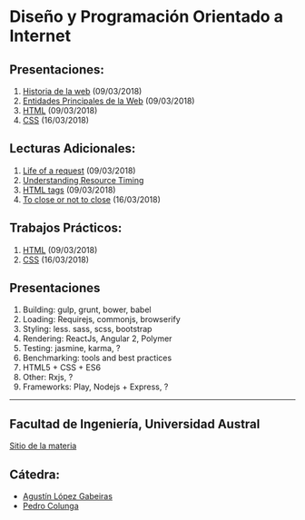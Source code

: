 # Diseño y Programación Orientado a Internet

## Presentaciones:

1. [Historia de la web](history) (09/03/2018)
2. [Entidades Principales de la Web](entities) (09/03/2018)
3. [HTML](html) (09/03/2018)
4. [CSS](styles) (16/03/2018)

## Lecturas Adicionales:

1. [Life of a request](http://igoro.com/archive/what-really-happens-when-you-navigate-to-a-url) (09/03/2018)
2. [Understanding Resource Timing](https://developers.google.com/web/tools/chrome-devtools/network-performance/understanding-resource-timing)
2. [HTML tags](http://www.w3schools.com/tags) (09/03/2018)
3. [To close or not to close](http://www.colorglare.com/2014/02/03/to-close-or-not-to-close.html) (16/03/2018)

## Trabajos Prácticos:

1. [HTML](practice/html) (09/03/2018)
2. [CSS](practice/styles) (16/03/2018)

## Presentaciones

1. Building: gulp, grunt, bower, babel
2. Loading: Requirejs, commonjs, browserify
3. Styling: less. sass, scss, bootstrap
4. Rendering: ReactJs, Angular 2, Polymer
5. Testing: jasmine, karma, ?
6. Benchmarking: tools and best practices
7. HTML5 + CSS + ES6
8. Other: Rxjs, ?
9. Frameworks: Play, Nodejs + Express, ?

---

## Facultad de Ingeniería, Universidad Austral

[Sitio de la materia](//facultaddeingenieria.github.io/dpoi)

## Cátedra:

* [Agustín López Gabeiras](//github.com/agustinlg)
* [Pedro Colunga](//github.com/pcolunga)
